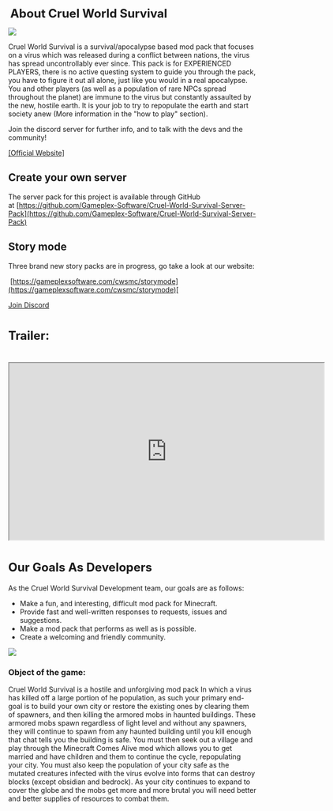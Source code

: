  <span style="font-size: 24px;">**About Cruel World Survival**</span>

![](https://user-images.githubusercontent.com/34868944/151664875-951d4348-a898-44a7-87ab-717cd8e91570.png)


<span data-slate-node="text">Cruel World Survival is a survival/apocalypse based mod pack that focuses on a virus which was released during a conflict between nations, the virus has spread uncontrollably ever since. This pack is for EXPERIENCED PLAYERS, there is no active questing system to guide you through the pack, you have to figure it out all alone, just like you would in a real apocalypse. You and other players (as well as a population of rare NPCs spread throughout the planet) are immune to the virus but constantly assaulted by the new, hostile earth. It is your job to try to repopulate the earth and start society anew (More information in the "how to play" section).</span>

Join the discord server for further info, and to talk with the devs and the community!

[[Official Website]](https://gameplex-software.github.io/cwsmc)


## Create your own server

The server pack for this project is available through GitHub at [https://github.com/Gameplex-Software/Cruel-World-Survival-Server-Pack](https://github.com/Gameplex-Software/Cruel-World-Survival-Server-Pack)

## Story mode

Three brand new story packs are in progress, go take a look at our website:

 [https://gameplexsoftware.com/cwsmc/storymode](https://gameplexsoftware.com/cwsmc/storymode)[  

[Join Discord](https://discord.gg/4rckB2pr2D)


# **<span style="font-size: 24px;">**Trailer**:</span>**

# <iframe allowfullscreen="allowfullscreen" src="https://www.youtube.com/embed/KcoT54nezEA?wmode=transparent" height="358" width="638"></iframe>


# <span style="font-size: 24px;">**Our Goals As Developers**</span><span style="font-size: 1.2rem;"> </span>

As the Cruel World Survival Development team, our goals are as follows:

*   Make a fun, and interesting, difficult mod pack for Minecraft.
*   Provide fast and well-written responses to requests, issues and suggestions.
*   Make a mod pack that performs as well as is possible.
*   Create a welcoming and friendly community.

[<span style="color: #000000;">![](https://i.ibb.co/kK4vs15/Screen-Shot-2021-07-12-at-2-04-01-PM.png)</span>](hrrps://gdevs.io "GDLauncher")


### **Object of the game:**

<span style="font-size: 14px;">Cruel World Survival is a hostile and unforgiving mod pack In which a virus has killed off a large portion of he population, as such your primary end-goal is to build your own city or restore the existing ones by clearing them of spawners, and then killing the armored mobs in haunted buildings. These armored mobs spawn regardless of light level and without any spawners, they will continue to spawn from any haunted building until you kill enough that chat tells you the building is safe. You must then seek out a village and play through the Minecraft Comes Alive mod which allows you to get married and have children and them to continue the cycle, repopulating your city. You must also keep the population of your city safe as the mutated creatures infected with the virus evolve into forms that can destroy blocks (except obsidian and bedrock). As your city continues to expand to cover the globe and the mobs get more and more brutal you will need better and better supplies of resources to combat them.</span>
